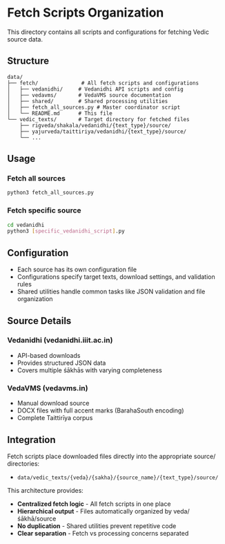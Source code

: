 # Fetch Scripts Organization

This directory contains all scripts and configurations for fetching Vedic source data.

## Structure

```
data/
├── fetch/              # All fetch scripts and configurations
│   ├── vedanidhi/     # Vedanidhi API scripts and config
│   ├── vedavms/       # VedaVMS source documentation  
│   ├── shared/        # Shared processing utilities
│   ├── fetch_all_sources.py # Master coordinator script
│   └── README.md      # This file
└── vedic_texts/       # Target directory for fetched files
    ├── rigveda/shakala/vedanidhi/{text_type}/source/
    ├── yajurveda/taittiriya/vedanidhi/{text_type}/source/
    └── ...
```

## Usage

### Fetch all sources
```bash
python3 fetch_all_sources.py
```

### Fetch specific source
```bash
cd vedanidhi
python3 [specific_vedanidhi_script].py
```

## Configuration

- Each source has its own configuration file
- Configurations specify target texts, download settings, and validation rules
- Shared utilities handle common tasks like JSON validation and file organization

## Source Details

### Vedanidhi (vedanidhi.iiit.ac.in)
- API-based downloads
- Provides structured JSON data
- Covers multiple śākhās with varying completeness

### VedaVMS (vedavms.in)  
- Manual download source
- DOCX files with full accent marks (BarahaSouth encoding)
- Complete Taittirīya corpus

## Integration

Fetch scripts place downloaded files directly into the appropriate source/ directories:
- `data/vedic_texts/{veda}/{sakha}/{source_name}/{text_type}/source/`

This architecture provides:
- **Centralized fetch logic** - All fetch scripts in one place
- **Hierarchical output** - Files automatically organized by veda/śākhā/source
- **No duplication** - Shared utilities prevent repetitive code
- **Clear separation** - Fetch vs processing concerns separated
